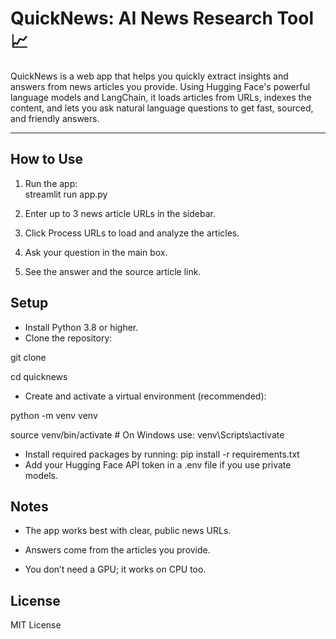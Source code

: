 # QuickNews: AI News Research Tool 📈

QuickNews is a web app that helps you quickly extract insights and answers from news articles you provide. Using Hugging Face's powerful language models and LangChain, it loads articles from URLs, indexes the content, and lets you ask natural language questions to get fast, sourced, and friendly answers.

---

## How to Use

1. Run the app:  
   streamlit run app.py
2. Enter up to 3 news article URLs in the sidebar.

3. Click Process URLs to load and analyze the articles.

4. Ask your question in the main box.

5. See the answer and the source article link.


## Setup
- Install Python 3.8 or higher.
- Clone the repository:

git clone 

cd quicknews

- Create and activate a virtual environment (recommended):

python -m venv venv

source venv/bin/activate   # On Windows use: venv\Scripts\activate
- Install required packages by running: pip install -r requirements.txt
- Add your Hugging Face API token in a .env file if you use private models.


## Notes
- The app works best with clear, public news URLs.

- Answers come from the articles you provide.

- You don’t need a GPU; it works on CPU too.

## License
MIT License
